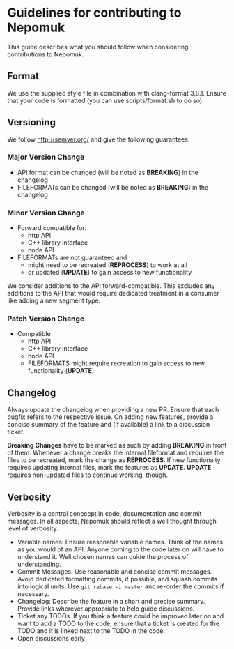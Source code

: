 # Guidelines for contributing to Nepomuk

This guide describes what you should follow when considering contributions to Nepomuk.

## Format

We use the supplied style file in combination with clang-format 3.8.1. Ensure that your code is formatted (you can use scripts/format.sh to do so).

## Versioning

We follow http://semver.org/ and give the following guarantees:

### Major Version Change

- API format can be changed (will be noted as **BREAKING**) in the changelog
- FILEFORMATs can be changed (will be noted as **BREAKING**) in the changelog

### Minor Version Change

- Forward compatible for:
  - http API
  - C++ library interface
  - node API
- FILEFORMATs are not guaranteed and
  -  might need to be recreated (**REPROCESS**) to work at all
  -  or updated (**UPDATE**) to gain access to new functionality

We consider additions to the API forward-compatible. This excludes any additions to the API that would require dedicated treatment in a consumer like adding a new segment type.

### Patch Version Change

- Compatible
  - http API
  - C++ library interface
  - node API
  - FILEFORMATS might require recreation to gain access to new functionality (**UPDATE**)

## Changelog

Always update the changelog when providing a new PR. Ensure that each bugfix refers to the respective issue.
On adding new features, provide a concise summary of the feature and (if available) a link to a discussion ticket.

**Breaking Changes** have to be marked as such by adding **BREAKING** in front of them.
Whenever a change breaks the internal fileformat and requires the files to be recreated, mark the change as **REPROCESS**.
If new functionaity requires updating internal files, mark the features as **UPDATE**. **UPDATE** requires non-updated files to continue working, though.

## Verbosity

Verbosity is a central conecept in code, documentation and commit messages. In all aspects, Nepomuk should reflect a well thought through level of verbosity.

 - Variable names: Ensure reasonable variable names. Think of the names as you would of an API. Anyone coming to the code later on will have to understand it. Well chosen names can guide the process of understanding.
 - Commit Messages: Use reasonable and concise commit messages. Avoid dedicated formatting commits, if possible, and squash commits into logical units. Use `git rebase -i master` and re-order the commits if necessary.
 - Changelog: Describe the feature in a short and precise summary. Provide links wherever appropriate to help guide discussions.
 - Ticket any TODOs. If you think a feature could be improved later on and want to add a TODO to the code, ensure that a ticket is created for the TODO and it is linked next to the TODO in the code.
 - Open discussions early
